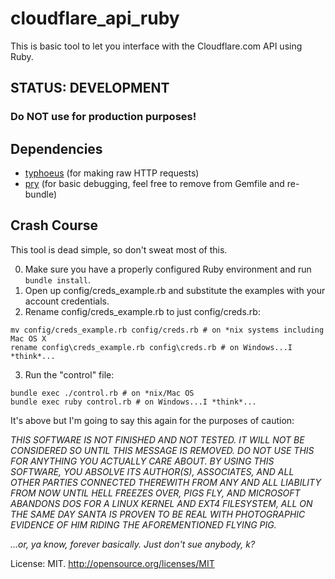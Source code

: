 # cloudflare_api_ruby

This is basic tool to let you interface with the Cloudflare.com API using Ruby.

## STATUS: DEVELOPMENT
### Do NOT use for production purposes!

## Dependencies

- [typhoeus]([https://github.com/typhoeus/typhoeus) (for making raw HTTP requests)
- [pry](https://github.com/pry/pry) (for basic debugging, feel free to remove from Gemfile and re-bundle)

## Crash Course

This tool is dead simple, so don't sweat most of this.

0. Make sure you have a properly configured Ruby environment and run ```bundle install```.
1. Open up config/creds_example.rb and substitute the examples with your account credentials.
2. Rename config/creds_example.rb to just config/creds.rb:
```
mv config/creds_example.rb config/creds.rb # on *nix systems including Mac OS X
rename config\creds_example.rb config\creds.rb # on Windows...I *think*...
```
3. Run the "control" file:
```
bundle exec ./control.rb # on *nix/Mac OS
bundle exec ruby control.rb # on Windows...I *think*...
```

It's above but I'm going to say this again for the purposes of caution:

*THIS SOFTWARE IS NOT FINISHED AND NOT TESTED. IT WILL NOT BE CONSIDERED SO
UNTIL THIS MESSAGE IS REMOVED. DO NOT USE THIS FOR ANYTHING YOU ACTUALLY CARE
ABOUT. BY USING THIS SOFTWARE, YOU ABSOLVE ITS AUTHOR(S), ASSOCIATES, AND ALL
OTHER PARTIES CONNECTED THEREWITH FROM ANY AND ALL LIABILITY FROM NOW UNTIL HELL
FREEZES OVER, PIGS FLY, AND MICROSOFT ABANDONS DOS FOR A LINUX KERNEL AND EXT4
FILESYSTEM, ALL ON THE SAME DAY SANTA IS PROVEN TO BE REAL WITH PHOTOGRAPHIC
EVIDENCE OF HIM RIDING THE AFOREMENTIONED FLYING PIG.*

*...or, ya know, forever basically. Just don't sue anybody, k?*

License: MIT. http://opensource.org/licenses/MIT
